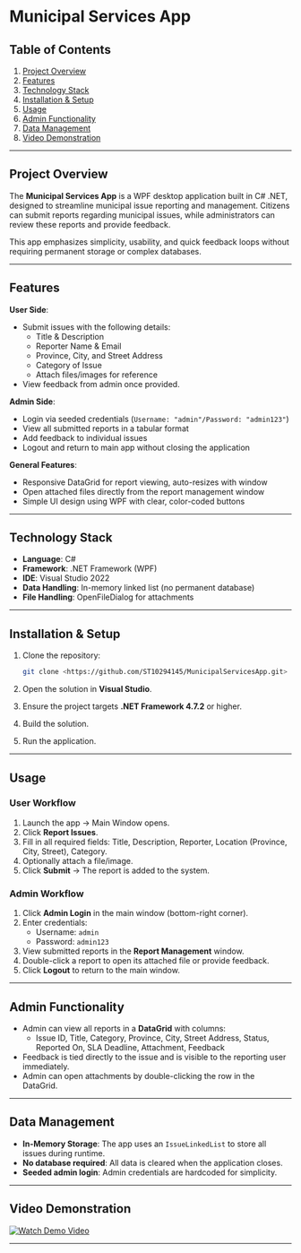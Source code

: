 # Municipal Services App

## Table of Contents

1. [Project Overview](#project-overview)
2. [Features](#features)
3. [Technology Stack](#technology-stack)
4. [Installation & Setup](#installation--setup)
5. [Usage](#usage)
6. [Admin Functionality](#admin-functionality)
7. [Data Management](#data-management)
8. [Video Demonstration](#video-demonstration)

---

## Project Overview

The **Municipal Services App** is a WPF desktop application built in C# .NET, designed to streamline municipal issue reporting and management. Citizens can submit reports regarding municipal issues, while administrators can review these reports and provide feedback.

This app emphasizes simplicity, usability, and quick feedback loops without requiring permanent storage or complex databases.

---

## Features

**User Side**:

- Submit issues with the following details:
  - Title & Description
  - Reporter Name & Email
  - Province, City, and Street Address
  - Category of Issue
  - Attach files/images for reference
- View feedback from admin once provided.

**Admin Side**:

- Login via seeded credentials (`Username: "admin"/Password: "admin123"`)
- View all submitted reports in a tabular format
- Add feedback to individual issues
- Logout and return to main app without closing the application

**General Features**:

- Responsive DataGrid for report viewing, auto-resizes with window
- Open attached files directly from the report management window
- Simple UI design using WPF with clear, color-coded buttons

---

## Technology Stack

- **Language**: C#
- **Framework**: .NET Framework (WPF)
- **IDE**: Visual Studio 2022
- **Data Handling**: In-memory linked list (no permanent database)
- **File Handling**: OpenFileDialog for attachments

---

## Installation & Setup

1. Clone the repository:

   ```bash
   git clone <https://github.com/ST10294145/MunicipalServicesApp.git>
   ```

2. Open the solution in **Visual Studio**.
3. Ensure the project targets **.NET Framework 4.7.2** or higher.
4. Build the solution.
5. Run the application.

---

## Usage

### User Workflow

1. Launch the app → Main Window opens.
2. Click **Report Issues**.
3. Fill in all required fields: Title, Description, Reporter, Location (Province, City, Street), Category.
4. Optionally attach a file/image.
5. Click **Submit** → The report is added to the system.

### Admin Workflow

1. Click **Admin Login** in the main window (bottom-right corner).
2. Enter credentials:
    - Username: `admin`
    - Password: `admin123`
3. View submitted reports in the **Report Management** window.
4. Double-click a report to open its attached file or provide feedback.
5. Click **Logout** to return to the main window.

---

## Admin Functionality

- Admin can view all reports in a **DataGrid** with columns:
    - Issue ID, Title, Category, Province, City, Street Address, Status, Reported On, SLA Deadline, Attachment, Feedback
- Feedback is tied directly to the issue and is visible to the reporting user immediately.
- Admin can open attachments by double-clicking the row in the DataGrid.

---

## Data Management

- **In-Memory Storage**: The app uses an `IssueLinkedList` to store all issues during runtime.
- **No database required**: All data is cleared when the application closes.
- **Seeded admin login**: Admin credentials are hardcoded for simplicity.
  
---

## Video Demonstration

<a href="https://github.com/ST10294145/MunicipalServicesApp/blob/main/demo.mp4" target="_blank">
  <img src="https://img.shields.io/badge/Watch%20Demo%20Video-FF0000?style=for-the-badge&logo=youtube&logoColor=white&labelColor=FF0000" alt="Watch Demo Video" />
</a>

---



